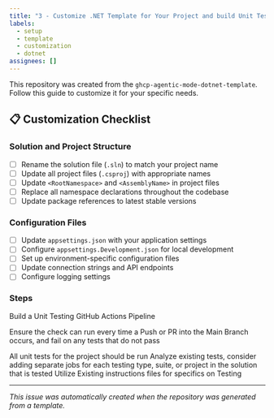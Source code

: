 ```yaml
---
title: "3 - Customize .NET Template for Your Project and build Unit Testing Framework"
labels:
  - setup
  - template
  - customization
  - dotnet
assignees: []
---
```


This repository was created from the `ghcp-agentic-mode-dotnet-template`. Follow this guide to customize it for your specific needs.

## 📋 Customization Checklist

### Solution and Project Structure
- [ ] Rename the solution file (`.sln`) to match your project name
- [ ] Update all project files (`.csproj`) with appropriate names
- [ ] Update `<RootNamespace>` and `<AssemblyName>` in project files
- [ ] Replace all namespace declarations throughout the codebase
- [ ] Update package references to latest stable versions

### Configuration Files
- [ ] Update `appsettings.json` with your application settings
- [ ] Configure `appsettings.Development.json` for local development
- [ ] Set up environment-specific configuration files
- [ ] Update connection strings and API endpoints
- [ ] Configure logging settings

### Steps
Build a Unit Testing GitHub Actions Pipeline

Ensure the check can run every time a Push or PR into the Main Branch occurs, and fail on any tests that do not pass

All unit tests for the project should be run
Analyze existing tests, consider adding separate jobs for each testing type, suite, or project in the solution that is tested
Utilize Existing instructions files for specifics on Testing

---
*This issue was automatically created when the repository was generated from a template.*
